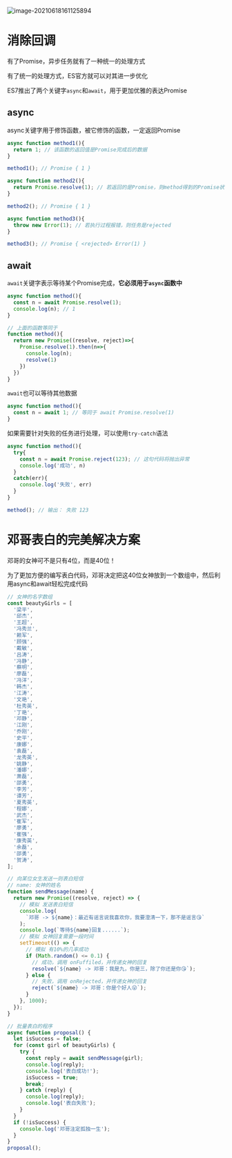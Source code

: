 ![image-20210618161125894](https://qiniucloud.qishilong.space/images/202307311257210.png)

# 消除回调

有了Promise，异步任务就有了一种统一的处理方式

有了统一的处理方式，ES官方就可以对其进一步优化

ES7推出了两个关键字`async`和`await`，用于更加优雅的表达Promise

## async

async关键字用于修饰函数，被它修饰的函数，一定返回Promise

```js
async function method1(){
  return 1; // 该函数的返回值是Promise完成后的数据
}

method1(); // Promise { 1 }

async function method2(){
  return Promise.resolve(1); // 若返回的是Promise，则method得到的Promise状态和其一致
}

method2(); // Promise { 1 }

async function method3(){
  throw new Error(1); // 若执行过程报错，则任务是rejected
}

method3(); // Promise { <rejected> Error(1) }
```

## await

`await`关键字表示等待某个Promise完成，**它必须用于`async`函数中**

```js
async function method(){
  const n = await Promise.resolve(1);
  console.log(n); // 1
}

// 上面的函数等同于
function method(){
  return new Promise((resolve, reject)=>{
    Promise.resolve(1).then(n=>{
      console.log(n);
      resolve(1)
    })
  })
}
```

`await`也可以等待其他数据

```js
async function method(){
  const n = await 1; // 等同于 await Promise.resolve(1)
}
```

如果需要针对失败的任务进行处理，可以使用`try-catch`语法

```js
async function method(){
  try{
    const n = await Promise.reject(123); // 这句代码将抛出异常
    console.log('成功', n)
  }
  catch(err){
    console.log('失败', err)
  }
}

method(); // 输出： 失败 123
```



# 邓哥表白的完美解决方案

邓哥的女神可不是只有4位，而是40位！

为了更加方便的编写表白代码，邓哥决定把这40位女神放到一个数组中，然后利用async和await轻松完成代码

```js
// 女神的名字数组
const beautyGirls = [
  '梁平',
  '邱杰',
  '王超',
  '冯秀兰',
  '赖军',
  '顾强',
  '戴敏',
  '吕涛',
  '冯静',
  '蔡明',
  '廖磊',
  '冯洋',
  '韩杰',
  '江涛',
  '文艳',
  '杜秀英',
  '丁艳',
  '邓静',
  '江刚',
  '乔刚',
  '史平',
  '康娜',
  '袁磊',
  '龙秀英',
  '姚静',
  '潘娜',
  '萧磊',
  '邵勇',
  '李芳',
  '谭芳',
  '夏秀英',
  '程娜',
  '武杰',
  '崔军',
  '廖勇',
  '崔强',
  '康秀英',
  '余磊',
  '邵勇',
  '贺涛',
];

// 向某位女生发送一则表白短信
// name: 女神的姓名
function sendMessage(name) {
  return new Promise((resolve, reject) => {
    // 模拟 发送表白短信
    console.log(
      `邓哥 -> ${name}：最近有谣言说我喜欢你，我要澄清一下，那不是谣言😘`
    );
    console.log(`等待${name}回复......`);
    // 模拟 女神回复需要一段时间
    setTimeout(() => {
      // 模拟 有10%的几率成功
      if (Math.random() <= 0.1) {
        // 成功，调用 onFuffiled，并传递女神的回复
        resolve(`${name} -> 邓哥：我是九，你是三，除了你还是你😘`);
      } else {
        // 失败，调用 onRejected，并传递女神的回复
        reject(`${name} -> 邓哥：你是个好人😜`);
      }
    }, 1000);
  });
}

// 批量表白的程序
async function proposal() {
  let isSuccess = false;
  for (const girl of beautyGirls) {
    try {
      const reply = await sendMessage(girl);
      console.log(reply);
      console.log('表白成功!');
      isSuccess = true;
      break;
    } catch (reply) {
      console.log(reply);
      console.log('表白失败');
    }
  }
  if (!isSuccess) {
    console.log('邓哥注定孤独一生');
  }
}
proposal();
```

